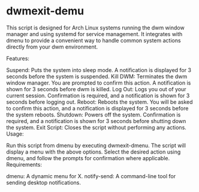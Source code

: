 # dwmexit-demu
This script is designed for Arch Linux systems running the dwm window manager and using systemd for service management. It integrates with dmenu to provide a convenient way to handle common system actions directly from your dwm environment.

Features:

Suspend: Puts the system into sleep mode. A notification is displayed for 3 seconds before the system is suspended.
Kill DWM: Terminates the dwm window manager. You are prompted to confirm this action. A notification is shown for 3 seconds before dwm is killed.
Log Out: Logs you out of your current session. Confirmation is required, and a notification is shown for 3 seconds before logging out.
Reboot: Reboots the system. You will be asked to confirm this action, and a notification is displayed for 3 seconds before the system reboots.
Shutdown: Powers off the system. Confirmation is required, and a notification is shown for 3 seconds before shutting down the system.
Exit Script: Closes the script without performing any actions.
Usage:

Run this script from dmenu by executing dwmexit-dmenu. The script will display a menu with the above options.
Select the desired action using dmenu, and follow the prompts for confirmation where applicable.
Requirements:

dmenu: A dynamic menu for X.
notify-send: A command-line tool for sending desktop notifications.
